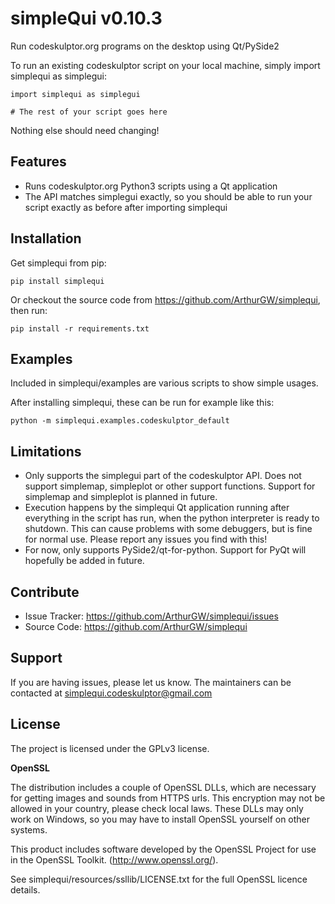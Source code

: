 simpleQui v0.10.3
=================

Run codeskulptor.org programs on the desktop using Qt/PySide2

To run an existing codeskulptor script on your local machine, simply import simplequi as simplegui:

    import simplequi as simplegui
    
    # The rest of your script goes here
    
Nothing else should need changing!

Features
--------

- Runs codeskulptor.org Python3 scripts using a Qt application
- The API matches simplegui exactly, so you should be able to run your script exactly as before after importing simplequi

Installation
------------

Get simplequi from pip:

    pip install simplequi
    
Or checkout the source code from https://github.com/ArthurGW/simplequi, then run:

    pip install -r requirements.txt
    
Examples
--------

Included in simplequi/examples are various scripts to show simple usages.

After installing simplequi, these can be run for example like this:

    python -m simplequi.examples.codeskulptor_default
    
Limitations
-----------

- Only supports the simplegui part of the codeskulptor API.  Does not support simplemap, simpleplot or other support 
functions.  Support for simplemap and simpleplot is planned in future.
- Execution happens by the simplequi Qt application running after everything in the script has run, when the python
interpreter is ready to shutdown.  This can cause problems with some debuggers, but is fine for normal use.  Please
report any issues you find with this!
- For now, only supports PySide2/qt-for-python.  Support for PyQt will hopefully be added in future.

Contribute
----------

- Issue Tracker: https://github.com/ArthurGW/simplequi/issues
- Source Code: https://github.com/ArthurGW/simplequi

Support
-------

If you are having issues, please let us know.
The maintainers can be contacted at simplequi.codeskulptor@gmail.com

License
-------

The project is licensed under the GPLv3 license.

**OpenSSL**

The distribution includes a couple of OpenSSL DLLs, which are necessary for getting images and sounds from HTTPS urls.  This
encryption may not be allowed in your country, please check local laws.  These DLLs may only work on Windows, so you
may have to install OpenSSL yourself on other systems.

This product includes software developed by the OpenSSL Project for use in the OpenSSL Toolkit. (http://www.openssl.org/).

See simplequi/resources/ssllib/LICENSE.txt for the full OpenSSL licence details.